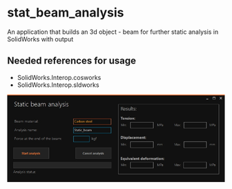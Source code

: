 # stat_beam_analysis
An application that builds an 3d object - beam for further static analysis in SolidWorks with output
## Needed references for usage
- SolidWorks.Interop.cosworks
- SolidWorks.Interop.sldworks

![MainForm UI](https://raw.githubusercontent.com/lion223/stat_beam_analysis/master/MainForm.jpg)

